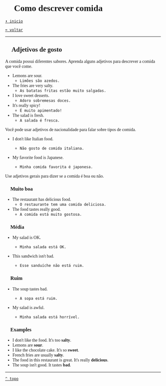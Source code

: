 <font face="Calibri">

# 🍵 Como descrever comida

[`⬆️ inicio`](../../EF%20Route.md)

[`⬅️ voltar`](../Iniciante%201.md)

---

## 🍵 Adjetivos de gosto

A comida possui diferentes sabores.
Aprenda alguns adjetivos para descrever a comida que você come.

+ Lemons are sour.
  + `Limões são azedos.`
+ The fries are very salty.
  + `As batatas fritas estão muito salgadas.`
+ I love sweet desserts.
  + `Adoro sobremesas doces.`
+ It's really spicy!
  + `É muito apimentado!`
+ The salad is fresh.
  + `A salada é fresca.`

Você pode usar adjetivos de nacionalidade para falar sobre tipos de comida.

+ I don't like Italian food.
  + `Não gosto de comida italiana.`

+ My favorite food is Japanese.
  + `Minha comida favorita é japonesa.`

Use adjetivos gerais para dizer se a comida é boa ou não.

### 🍵 Muito boa

+ The restaurant has delicious food.
  + `O restaurante tem uma comida deliciosa.`
+ The food tastes really good.
  + `A comida está muito gostosa.`

### 🍵 Média

+ My salad is OK.
  + `Minha salada está OK.`

+ This sandwich isn't bad.
  + `Esse sanduíche não está ruim.`

### 🍵 Ruim

+ The soup tastes bad.
  + `A sopa está ruim.`

+ My salad is awful.
  + `Minha salada está horrível.`

### 🍵 Examples

+ I don't like the food. It's too **salty**.
+ Lemons are **sour**.
+ I like the chocolate cake. It's so **sweet**.
+ French fries are usually **salty**.
+ The food in this restaurant is great. It's really **delicious**.
+ The soup isn't good. It tastes **bad**.

---

[`^ topo`](#-como-descrever-comida)
</font>
